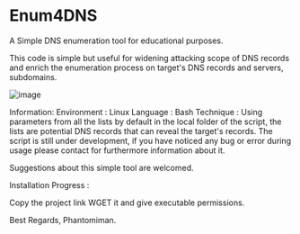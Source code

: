 # Enum4DNS
A Simple DNS enumeration tool for educational purposes.

This code is simple but useful for widening attacking scope of DNS records and enrich the enumeration process on target's DNS records and servers, subdomains.

![image](https://user-images.githubusercontent.com/119011920/203998249-4b51515a-a714-4266-8b25-b27b548b5510.png)


Information:
Environment : Linux
Language : Bash
Technique : Using parameters from all the lists by default in the local folder of the script, the lists are potential DNS records that can reveal the target's records.
The script is still under development, if you have noticed any bug or error during usage please contact for furthermore information about it.

Suggestions about this simple tool are welcomed.

Installation Progress : 

Copy the project link WGET it and give executable permissions.

Best Regards,
Phantomiman.
